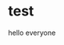 <!--
 * @Descripttion: your project
 * @version: 1.0
 * @Author: henrytam
 * @Date: 2021-09-29 12:05:42
 * @LastEditors: henrytam
 * @LastEditTime: 2021-09-29 12:12:27
-->

# test

hello everyone 